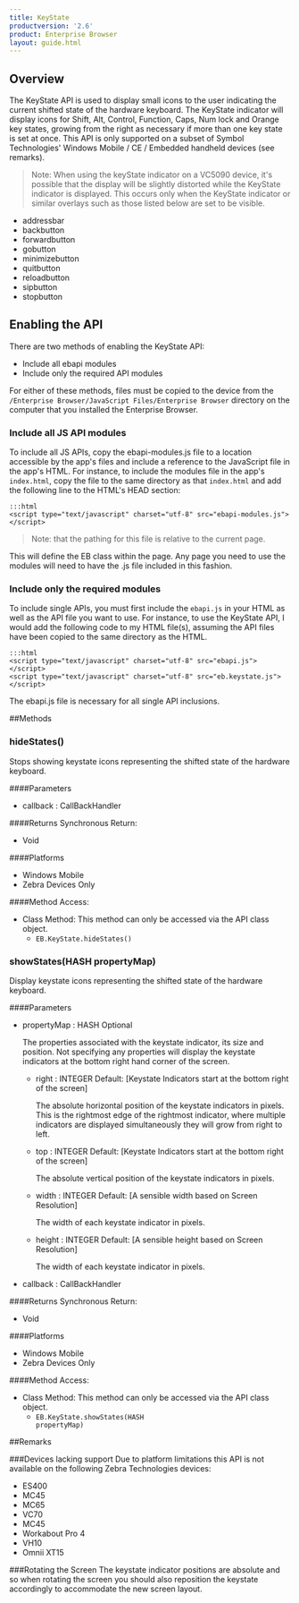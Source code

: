 ```yaml
---
title: KeyState
productversion: '2.6'
product: Enterprise Browser
layout: guide.html
---
```



## Overview
The KeyState API is used to display small icons to the user indicating the current shifted state of the hardware keyboard. The KeyState indicator will display icons for Shift, Alt, Control, Function, Caps, Num lock and Orange key states, growing from the right as necessary if more than one key state is set at once. This API is only supported on a subset of Symbol Technologies' Windows Mobile / CE / Embedded handheld devices (see remarks).

> Note: When using the keyState indicator on a VC5090 device, it's possible that the display will be slightly distorted while the KeyState indicator is displayed. This occurs only when the KeyState indicator or similar overlays such as those listed below are set to be visible.
* addressbar
* backbutton
* forwardbutton
* gobutton
* minimizebutton
* quitbutton
* reloadbutton
* sipbutton
* stopbutton
        
## Enabling the API
There are two methods of enabling the KeyState API: 

* Include all ebapi modules 
* Include only the required API modules 

For either of these methods, files must be copied to the device from the `/Enterprise Browser/JavaScript Files/Enterprise Browser` directory on the computer that you installed the Enterprise Browser.

### Include all JS API modules
To include all JS APIs, copy the ebapi-modules.js file to a location accessible by the app's files and include a reference to the JavaScript file in the app's HTML. For instance, to include the modules file in the app's `index.html`, copy the file to the same directory as that `index.html` and add the following line to the HTML's HEAD section:

    :::html
    <script type="text/javascript" charset="utf-8" src="ebapi-modules.js"></script>

> Note: that the pathing for this file is relative to the current page.

This will define the EB class within the page. Any page you need to use the modules will need to have the .js file included in this fashion.

### Include only the required modules
To include single APIs, you must first include the `ebapi.js` in your HTML as well as the API file you want to use. For instance, to use the KeyState API, I would add the following code to my HTML file(s), assuming the API files have been copied to the same directory as the HTML.

    :::html
    <script type="text/javascript" charset="utf-8" src="ebapi.js"></script>
    <script type="text/javascript" charset="utf-8" src="eb.keystate.js"></script>

The ebapi.js file is necessary for all single API inclusions.
        


##Methods



### hideStates()
Stops showing keystate icons representing the shifted state of the hardware keyboard.

####Parameters
<ul><li>callback : <span class='text-info'>CallBackHandler</span></li></ul>

####Returns
Synchronous Return:

* Void

####Platforms

* Windows Mobile
* Zebra Devices Only

####Method Access:

* Class Method: This method can only be accessed via the API class object. 
	* <code>EB.KeyState.hideStates()</code> 


### showStates(<span class="text-info">HASH</span> propertyMap)
Display keystate icons representing the shifted state of the hardware keyboard.

####Parameters
<ul><li>propertyMap : <span class='text-info'>HASH</span> <span class='label label-info'>Optional</span><p>The properties associated with the keystate indicator, its size and position. Not specifying any properties will display the keystate indicators at the bottom right hand corner of the screen.</p></li><ul><li>right : <span class='text-info'>INTEGER</span><span class='label '> Default: [Keystate Indicators start at the bottom right of the screen]</span><p>The absolute horizontal position of the keystate indicators in pixels. This is the rightmost edge of the rightmost indicator, where multiple indicators are displayed simultaneously they will grow from right to left. </p></li><li>top : <span class='text-info'>INTEGER</span><span class='label '> Default: [Keystate Indicators start at the bottom right of the screen]</span><p>The absolute vertical position of the keystate indicators in pixels. </p></li><li>width : <span class='text-info'>INTEGER</span><span class='label '> Default: [A sensible width based on Screen Resolution]</span><p>The width of each keystate indicator in pixels. </p></li><li>height : <span class='text-info'>INTEGER</span><span class='label '> Default: [A sensible height based on Screen Resolution]</span><p>The width of each keystate indicator in pixels. </p></li></ul><li>callback : <span class='text-info'>CallBackHandler</span></li></ul>

####Returns
Synchronous Return:

* Void

####Platforms

* Windows Mobile
* Zebra Devices Only

####Method Access:

* Class Method: This method can only be accessed via the API class object. 
	* <code>EB.KeyState.showStates(<span class="text-info">HASH</span> propertyMap)</code> 


##Remarks



###Devices lacking support
Due to platform limitations this API is not available on the following Zebra Technologies devices:

* ES400
* MC45
* MC65
* VC70
* MC45
* Workabout Pro 4
* VH10
* Omnii XT15

###Rotating the Screen
The keystate indicator positions are absolute and so when rotating the screen you should also reposition the keystate accordingly to accommodate the new screen layout.